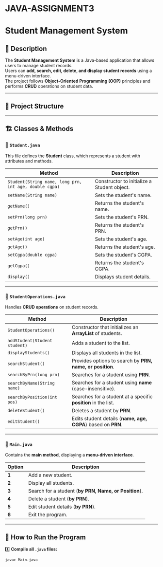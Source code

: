 # JAVA-ASSIGNMENT3
# Student Management System

## 📌 Description  
The **Student Management System** is a Java-based application that allows users to manage student records.  
Users can **add, search, edit, delete, and display student records** using a menu-driven interface.  
The project follows **Object-Oriented Programming (OOP)** principles and performs **CRUD** operations on student data.

---

## 📂 Project Structure  

---

## 🏗️ Classes & Methods  

### 📌 `Student.java`  
This file defines the **Student** class, which represents a student with attributes and methods.

| Method | Description |
|--------|------------|
| `Student(String name, long prn, int age, double cgpa)` | Constructor to initialize a Student object. |
| `setName(String name)` | Sets the student's name. |
| `getName()` | Returns the student's name. |
| `setPrn(long prn)` | Sets the student's PRN. |
| `getPrn()` | Returns the student's PRN. |
| `setAge(int age)` | Sets the student's age. |
| `getAge()` | Returns the student's age. |
| `setCgpa(double cgpa)` | Sets the student's CGPA. |
| `getCgpa()` | Returns the student's CGPA. |
| `display()` | Displays student details. |

---

### 📌 `StudentOperations.java`  
Handles **CRUD operations** on student records.

| Method | Description |
|--------|------------|
| `StudentOperations()` | Constructor that initializes an **ArrayList** of students. |
| `addStudent(Student student)` | Adds a student to the list. |
| `displayStudents()` | Displays all students in the list. |
| `searchStudent()` | Provides options to search by **PRN, name, or position**. |
| `searchByPrn(long prn)` | Searches for a student using **PRN**. |
| `searchByName(String name)` | Searches for a student using **name** (case-insensitive). |
| `searchByPosition(int pos)` | Searches for a student at a specific **position** in the list. |
| `deleteStudent()` | Deletes a student by **PRN**. |
| `editStudent()` | Edits student details (**name, age, CGPA**) based on **PRN**. |

---

### 📌 `Main.java`  
Contains the **main method**, displaying a **menu-driven interface**.

| Option | Description |
|--------|------------|
| **1** | Add a new student. |
| **2** | Display all students. |
| **3** | Search for a student (**by PRN, Name, or Position**). |
| **4** | Delete a student (**by PRN**). |
| **5** | Edit student details (**by PRN**). |
| **6** | Exit the program. |

---

## 🚀 How to Run the Program  

1️⃣ **Compile all `.java` files:**  
```sh
javac Main.java

